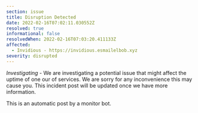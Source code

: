 ```yaml
---
section: issue
title: Disruption Detected
date: 2022-02-16T07:02:11.030552Z
resolved: true
informational: false
resolvedWhen: 2022-02-16T07:03:20.411133Z
affected:
  - Invidious - https://invidious.esmailelbob.xyz
severity: disrupted
---
```

*Investigating* - We are investigating a potential issue that might affect the uptime of one our of services. We are sorry for any inconvenience this may cause you. This incident post will be updated once we have more information.

This is an automatic post by a monitor bot.
        